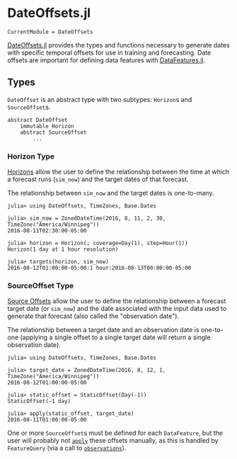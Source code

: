 # DateOffsets.jl

```@meta
CurrentModule = DateOffsets
```

[DateOffsets.jl](https://gitlab.invenia.ca/invenia/DateOffsets.jl) provides the types and
functions necessary to generate dates with specific temporal offsets for use in training
and forecasting. Date offsets are important for defining data features with
[DataFeatures.jl](https://gitlab.invenia.ca/invenia/DataFeatures.jl).

## Types

`DateOffset` is an abstract type with two subtypes: `Horizon`s and `SourceOffset`s.

```
abstract DateOffset
    immutable Horizon
    abstract SourceOffset
        ...
```

### Horizon Type

[Horizons](@ref) allow the user to define the relationship between the time at which a
forecast runs (`sim_now`) and the target dates of that forecast.

The relationship between `sim_now` and the target dates is one-to-many.

```jldoctest
julia> using DateOffsets, TimeZones, Base.Dates

julia> sim_now = ZonedDateTime(2016, 8, 11, 2, 30, TimeZone("America/Winnipeg"))
2016-08-11T02:30:00-05:00

julia> horizon = Horizon(; coverage=Day(1), step=Hour(1))
Horizon(1 day at 1 hour resolution)

julia> targets(horizon, sim_now)
2016-08-12T01:00:00-05:00:1 hour:2016-08-13T00:00:00-05:00
```

### SourceOffset Type

[Source Offsets](@ref) allow the user to define the relationship between a forecast
target date (or `sim_now`) and the date associated with the input data used to generate
that forecast (also called the "observation date").

The relationship between a target date and an observation date is one-to-one (applying
a single offset to a single target date will return a single observation date).

```jldoctest
julia> using DateOffsets, TimeZones, Base.Dates

julia> target_date = ZonedDateTime(2016, 8, 12, 1, TimeZone("America/Winnipeg"))
2016-08-12T01:00:00-05:00

julia> static_offset = StaticOffset(Day(-1))
StaticOffset(-1 day)

julia> apply(static_offset, target_date)
2016-08-11T01:00:00-05:00
```

One or more `SourceOffset`s must be defined for each `DataFeature`, but the user will
probably not [`apply`](@ref) these offsets manually, as this is handled by `FeatureQuery`
(via a call to [`observations`](@ref)).
